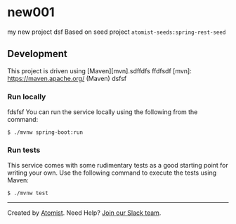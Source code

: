 # new001
my new project
dsf
Based on seed project `atomist-seeds:spring-rest-seed`

## Development

This project is driven using [Maven][mvn].sdffdfs
ffdfsdf
[mvn]: https://maven.apache.org/ (Maven)
dsfsf
### Run locally
fdsfsf
You can run the service locally using the following from the command:

```
$ ./mvnw spring-boot:run
```

### Run tests

This service comes with some rudimentary tests as a good starting
point for writing your own.  Use the following command to execute the
tests using Maven:

```
$ ./mvnw test
```

---

Created by [Atomist][atomist].
Need Help?  [Join our Slack team][slack].

[atomist]: https://www.atomist.com/ (Atomist - How Teams Deliver Software)
[slack]: https://join.atomist.com/ (Atomist Community Slack Workspace)
